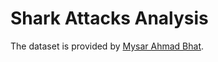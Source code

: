 # Shark Attacks Analysis
The dataset is provided by [Mysar Ahmad Bhat](https://www.kaggle.com/datasets/mysarahmadbhat/shark-attacks).
